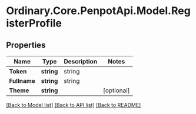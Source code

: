 # Ordinary.Core.PenpotApi.Model.RegisterProfile

## Properties

Name | Type | Description | Notes
------------ | ------------- | ------------- | -------------
**Token** | **string** | string | 
**Fullname** | **string** | string | 
**Theme** | **string** |  | [optional] 

[[Back to Model list]](../README.md#documentation-for-models) [[Back to API list]](../README.md#documentation-for-api-endpoints) [[Back to README]](../README.md)

